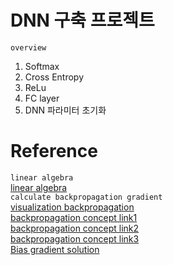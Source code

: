 # DNN 구축 프로젝트
`overview`
1. Softmax
2. Cross Entropy
3. ReLu
4. FC layer
5. DNN 파라미터 초기화

# Reference
`linear algebra`   
[linear algebra](https://darkpgmr.tistory.com/141)     
`calculate backpropagation gradient`   
[visualization backpropagation](https://nbviewer.jupyter.org/github/metamath1/ml-simple-works/blob/master/BP/bp.ipynb)    
[backpropagation concept link1](https://m.blog.naver.com/PostView.nhn?blogId=tinz6461&logNo=221589110650&proxyReferer=https:%2F%2Fwww.google.com%2F)   
[backpropagation concept link2](https://excelsior-cjh.tistory.com/171)   
[backpropagation concept link3](https://sacko.tistory.com/41?category=632408)   
[Bias gradient solution](https://datascience.stackexchange.com/questions/20139/gradients-for-bias-terms-in-backpropagation)  

